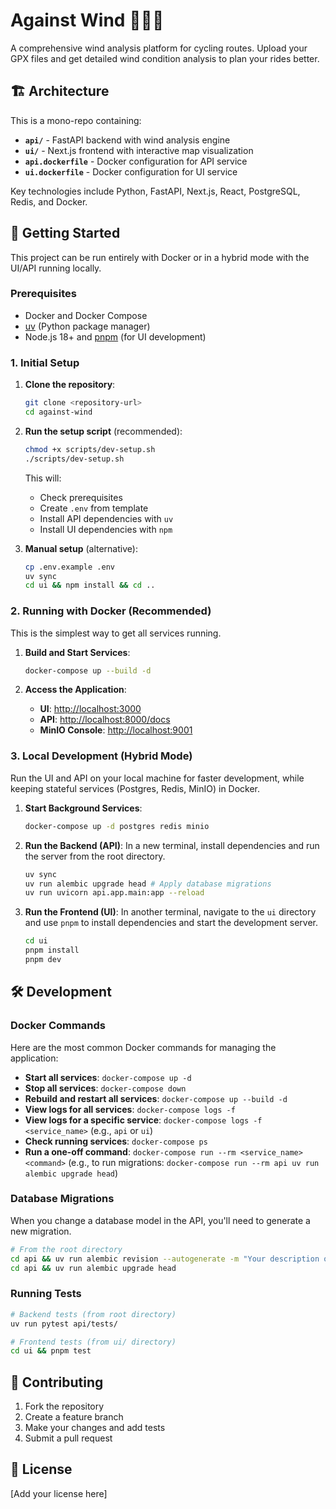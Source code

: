 # Against Wind 🚴‍♂️💨

A comprehensive wind analysis platform for cycling routes. Upload your GPX files and get detailed wind condition analysis to plan your rides better.

## 🏗️ Architecture

This is a mono-repo containing:

- **`api/`** - FastAPI backend with wind analysis engine
- **`ui/`** - Next.js frontend with interactive map visualization
- **`api.dockerfile`** - Docker configuration for API service
- **`ui.dockerfile`** - Docker configuration for UI service

Key technologies include Python, FastAPI, Next.js, React, PostgreSQL, Redis, and Docker.

## 🚀 Getting Started

This project can be run entirely with Docker or in a hybrid mode with the UI/API running locally.

### Prerequisites

- Docker and Docker Compose
- [uv](https://github.com/astral-sh/uv) (Python package manager)
- Node.js 18+ and [pnpm](https://pnpm.io/) (for UI development)

### 1. Initial Setup

1.  **Clone the repository**:
    ```bash
    git clone <repository-url>
    cd against-wind
    ```

2.  **Run the setup script** (recommended):
    ```bash
    chmod +x scripts/dev-setup.sh
    ./scripts/dev-setup.sh
    ```
    This will:
    - Check prerequisites
    - Create `.env` from template
    - Install API dependencies with `uv`
    - Install UI dependencies with `npm`

3.  **Manual setup** (alternative):
    ```bash
    cp .env.example .env
    uv sync
    cd ui && npm install && cd ..
    ```

### 2. Running with Docker (Recommended)

This is the simplest way to get all services running.

1.  **Build and Start Services**:
    ```bash
    docker-compose up --build -d
    ```

2.  **Access the Application**:
    -   **UI**: [http://localhost:3000](http://localhost:3000)
    -   **API**: [http://localhost:8000/docs](http://localhost:8000/docs)
    -   **MinIO Console**: [http://localhost:9001](http://localhost:9001)

### 3. Local Development (Hybrid Mode)

Run the UI and API on your local machine for faster development, while keeping stateful services (Postgres, Redis, MinIO) in Docker.

1.  **Start Background Services**:
    ```bash
    docker-compose up -d postgres redis minio
    ```

2.  **Run the Backend (API)**:
    In a new terminal, install dependencies and run the server from the root directory.
    ```bash
    uv sync
    uv run alembic upgrade head # Apply database migrations
    uv run uvicorn api.app.main:app --reload
    ```

3.  **Run the Frontend (UI)**:
    In another terminal, navigate to the `ui` directory and use `pnpm` to install dependencies and start the development server.
    ```bash
    cd ui
    pnpm install
    pnpm dev
    ```

## 🛠️ Development

### Docker Commands

Here are the most common Docker commands for managing the application:

-   **Start all services**: `docker-compose up -d`
-   **Stop all services**: `docker-compose down`
-   **Rebuild and restart all services**: `docker-compose up --build -d`
-   **View logs for all services**: `docker-compose logs -f`
-   **View logs for a specific service**: `docker-compose logs -f <service_name>` (e.g., `api` or `ui`)
-   **Check running services**: `docker-compose ps`
-   **Run a one-off command**: `docker-compose run --rm <service_name> <command>` (e.g., to run migrations: `docker-compose run --rm api uv run alembic upgrade head`)

### Database Migrations

When you change a database model in the API, you'll need to generate a new migration.

```bash
# From the root directory
cd api && uv run alembic revision --autogenerate -m "Your description of the change"
cd api && uv run alembic upgrade head
```

### Running Tests

```bash
# Backend tests (from root directory)
uv run pytest api/tests/

# Frontend tests (from ui/ directory)
cd ui && pnpm test
```

## 🤝 Contributing

1.  Fork the repository
2.  Create a feature branch
3.  Make your changes and add tests
4.  Submit a pull request

## 📄 License

[Add your license here]